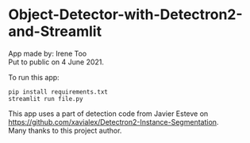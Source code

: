 # Object-Detector-with-Detectron2-and-Streamlit



App made by: Irene Too <br>
Put to public on 4 June 2021.




To run this app: 
```
pip install requirements.txt
streamlit run file.py
```

This app uses a part of detection code from Javier Esteve on https://github.com/xavialex/Detectron2-Instance-Segmentation. <br>
Many thanks to this project author.
